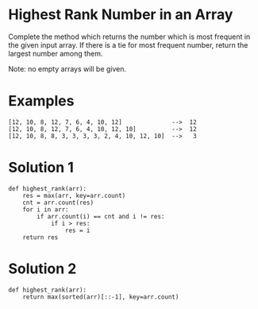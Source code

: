 # Highest Rank Number in an Array
Complete the method which returns the number which is most frequent in the given input array. If there is a tie for most frequent number, return the largest number among them.

Note: no empty arrays will be given.

# Examples
```
[12, 10, 8, 12, 7, 6, 4, 10, 12]              -->  12
[12, 10, 8, 12, 7, 6, 4, 10, 12, 10]          -->  12
[12, 10, 8, 8, 3, 3, 3, 3, 2, 4, 10, 12, 10]  -->   3
```
# Solution 1
```
def highest_rank(arr):
    res = max(arr, key=arr.count)
    cnt = arr.count(res)
    for i in arr:
        if arr.count(i) == cnt and i != res:
            if i > res:
                res = i
    return res
```
# Solution 2
```
def highest_rank(arr):
    return max(sorted(arr)[::-1], key=arr.count)
```